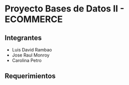 # Proyecto Bases de Datos II - ECOMMERCE

## Integrantes

- Luis David Rambao
- Jose Raul Monroy
- Carolina Petro

## Requerimientos

